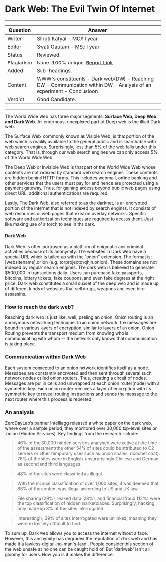 
#  Dark Web: The Evil Twin Of Internet
 
---
Question | Answer |
--- | --- |
Writer |  Shruti Katyal - MCA I year
Editor | Swati Gautam - MSc I year
Status |	Reviewed.
Plagiarism |	None.  100% unique. [Report Link](./plag-reports/plag-darkweb-v1.pdf)
Added | Sub-headings.
Content |WWW's constituents - Dark web(DW)  - Reaching DW - Communication within DW - Analysis of an experiment - Conclusioon
Verdict | Good Candidate.  
---

The World Wide Web has three major segments:  **Surface Web, Deep Web and Dark Web**. An enormous, unexplored part of Deep web is the illicit Dark web. 

The Surface Web, commonly known as Visible Web, is that portion of the web which is readily available to the general public and is searchable with web search engines. Surprisingly, less than 5% of the web falls under this category. That is, through our web search engines we can only access 5% of the World Wide Web.

The Deep Web or Invisible Web is that part of the World Wide Web whose contents are not indexed by standard web search engines. These contents are hidden behind HTTP forms. This includes webmail, online banking and other services that the users must pay for and hence are protected using a payment gateway. Thus, for gaining access beyond public web pages using direct URL, additional authentications are required.

Lastly, The Dark Web, also referred to as the darknet, is an encrypted portion of the internet that is not indexed by search engines. It consists of web resources or web pages that exist on overlay networks. Specific software and authorization techniques are required to access them. Just like making use of a torch to see in the dark. 

#### Dark Web
Dark Web is often portrayed as a platform of enigmatic and criminal activities because of its anonymity. The websites in Dark Web have a special URL which is tailed up with the "onion" extension. The format is: [websitename].onion (e.g. torprojectqyqhjn.onion). These domains are not indexed by regular search engines.
The dark web is believed to generate $500,000 in transactions daily. Users can purchase fake passports, bitcoins, lottery tickets, fake coupons, and even fake degrees at the right price. Dark web constitutes a small subset of the deep web and is made up of different kinds of websites that sell drugs, weapons and even hire assassins.

### How to reach the dark web?
Reaching dark web is just like, well, peeling an onion.
Onion routing is an anonymous networking technique. In an onion network, the messages are bound in various layers of encryption, similar to layers of an onion. Onion Routing prevents the transport medium from knowing who is communicating with whom -- the network only knows that communication is taking place. 

### Communication within Dark Web
Each system connected to an onion network identifies itself as a node. Messages are constantly encrypted and then sent through several such network nodes called onion routers. Thus, creating a circuit of nodes. Messages are put in cells and unwrapped at each onion router(node) with a symmetric key. Each onion router removes a layer of encryption with its symmetric key to reveal routing instructions and sends the message to the next router where this process is repeated.

### An analysis
ZeroDayLab’s partner Intelliagg released a white paper on the dark web, where over a sample period, they monitored over 30,000 top-level sites or .onion (Hidden Services). 
Key findings from the research include:

>46% of the 30,000 hidden services analysed were active at the time of the assessment(the other 54% of sites could be attributed to C2 servers or other temporary uses such as onion shares, ricochet chat).
76% of the sites were in English, unsurprisingly Chinese and German as second and third languages.

>48% of the sites were classified as illegal.

>With the manual classification of over 1,000 sites, it was deemed that 68% of the content was illegal according to US and UK law.

>File sharing (29%), leaked data (28%), and financial fraud (12%) were the top classification of hidden marketplaces. Surprisingly, hacking only made up 3% of the sites interrogated.

>Interestingly, 39% of sites interrogated were unlinked, meaning they were extremely difficult to find.
 
To sum up, Dark web allows you to access the internet without a face. However, this anonymity has degraded the reputation of  dark web and has made it a lawless-digital-no-man's-land . People consider this section of the web unsafe as no one can be caught hold of. But 'darkweb' isn't all gloomy for users. How you is it makes the difference.  
 
 
